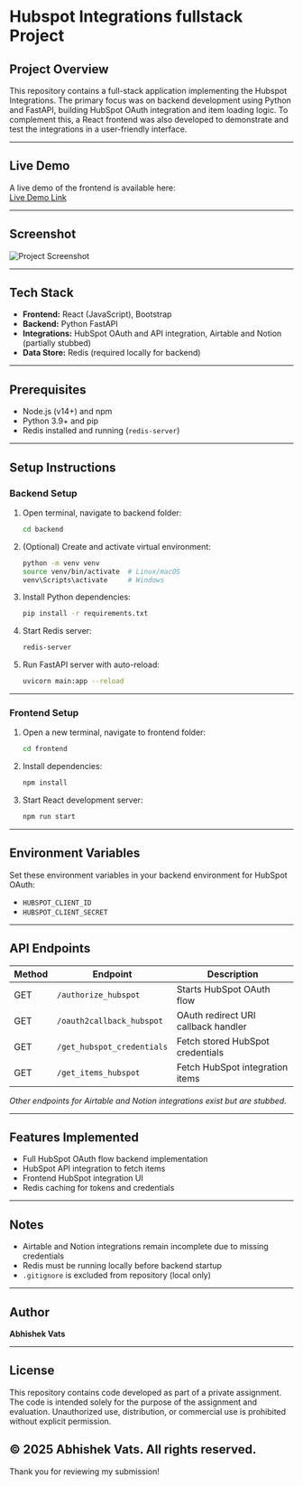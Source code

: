 # Hubspot Integrations fullstack Project

## Project Overview

This repository contains a full-stack application implementing the Hubspot Integrations. The primary focus was on backend development using Python and FastAPI, building HubSpot OAuth integration and item loading logic. To complement this, a React frontend was also developed to demonstrate and test the integrations in a user-friendly interface.

---

## Live Demo

A live demo of the frontend is available here:  
[Live Demo Link](https://your-live-demo-link.com)  <!-- Replace with your actual live URL -->

---

## Screenshot

![Project Screenshot](./path/to/screenshot.png)  <!-- Replace with your actual screenshot path -->

---

## Tech Stack

- **Frontend:** React (JavaScript), Bootstrap  
- **Backend:** Python FastAPI  
- **Integrations:** HubSpot OAuth and API integration, Airtable and Notion (partially stubbed)  
- **Data Store:** Redis (required locally for backend)  

---

## Prerequisites

- Node.js (v14+) and npm  
- Python 3.9+ and pip  
- Redis installed and running (`redis-server`)  

---

## Setup Instructions

### Backend Setup

1. Open terminal, navigate to backend folder:

    ```bash
    cd backend
    ```

2. (Optional) Create and activate virtual environment:

    ```bash
    python -m venv venv
    source venv/bin/activate  # Linux/macOS
    venv\Scripts\activate     # Windows
    ```

3. Install Python dependencies:

    ```bash
    pip install -r requirements.txt
    ```

4. Start Redis server:

    ```bash
    redis-server
    ```

5. Run FastAPI server with auto-reload:

    ```bash
    uvicorn main:app --reload
    ```

---

### Frontend Setup

1. Open a new terminal, navigate to frontend folder:

    ```bash
    cd frontend
    ```

2. Install dependencies:

    ```bash
    npm install
    ```

3. Start React development server:

    ```bash
    npm run start
    ```

---

## Environment Variables

Set these environment variables in your backend environment for HubSpot OAuth:

- `HUBSPOT_CLIENT_ID`  
- `HUBSPOT_CLIENT_SECRET`

---

## API Endpoints

| Method | Endpoint                      | Description                           |
|--------|-------------------------------|-------------------------------------|
| GET    | `/authorize_hubspot`           | Starts HubSpot OAuth flow            |
| GET    | `/oauth2callback_hubspot`      | OAuth redirect URI callback handler |
| GET    | `/get_hubspot_credentials`     | Fetch stored HubSpot credentials    |
| GET    | `/get_items_hubspot`           | Fetch HubSpot integration items     |

*Other endpoints for Airtable and Notion integrations exist but are stubbed.*

---

## Features Implemented

- Full HubSpot OAuth flow backend implementation  
- HubSpot API integration to fetch items  
- Frontend HubSpot integration UI  
- Redis caching for tokens and credentials  

---

## Notes

- Airtable and Notion integrations remain incomplete due to missing credentials  
- Redis must be running locally before backend startup  
- `.gitignore` is excluded from repository (local only)  

---

## Author

**Abhishek Vats**  

---

## License

This repository contains code developed as part of a private assignment.
The code is intended solely for the purpose of the assignment and evaluation.
Unauthorized use, distribution, or commercial use is prohibited without explicit permission.

© 2025 Abhishek Vats. All rights reserved.
---

Thank you for reviewing my submission!


